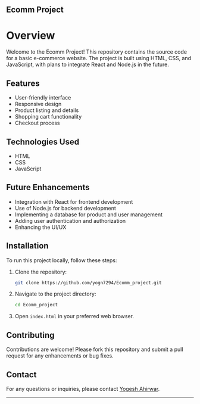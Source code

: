 
## Ecomm Project

# Overview

Welcome to the Ecomm Project! This repository contains the source code for a basic e-commerce website. The project is built using HTML, CSS, and JavaScript, with plans to integrate React and Node.js in the future.

## Features

- User-friendly interface
- Responsive design
- Product listing and details
- Shopping cart functionality
- Checkout process

## Technologies Used

- HTML
- CSS
- JavaScript

## Future Enhancements

- Integration with React for frontend development
- Use of Node.js for backend development
- Implementing a database for product and user management
- Adding user authentication and authorization
- Enhancing the UI/UX

## Installation

To run this project locally, follow these steps:

1. Clone the repository:

   ```bash
   git clone https://github.com/yogn7294/Ecomm_project.git
   ```

2. Navigate to the project directory:

   ```bash
   cd Ecomm_project
   ```

3. Open `index.html` in your preferred web browser.

## Contributing

Contributions are welcome! Please fork this repository and submit a pull request for any enhancements or bug fixes.


## Contact

For any questions or inquiries, please contact [Yogesh Ahirwar](mailto:yogeshahirwar6261@gmail.com).

---
